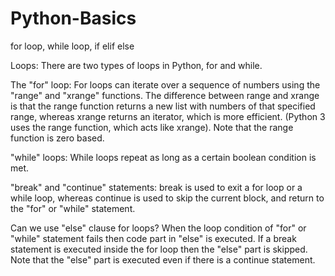 # Python-Basics
for loop, while loop, if elif else

Loops: There are two types of loops in Python, for and while.

The "for" loop: For loops can iterate over a sequence of numbers using the "range" and "xrange" functions. The difference between range and xrange is that the range function returns a new list with numbers of that specified range, whereas xrange returns an iterator, which is more efficient. (Python 3 uses the range function, which acts like xrange). Note that the range function is zero based.

"while" loops: While loops repeat as long as a certain boolean condition is met.

"break" and "continue" statements: break is used to exit a for loop or a while loop, whereas continue is used to skip the current block, and return to the "for" or "while" statement.

Can we use "else" clause for loops? When the loop condition of "for" or "while" statement fails then code part in "else" is executed. If a break statement is executed inside the for loop then the "else" part is skipped. Note that the "else" part is executed even if there is a continue statement.
